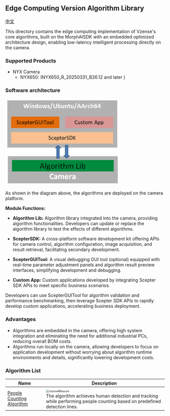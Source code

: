 ## Edge Computing Version Algorithm Library

[中文](README.zh-CN.md)

This directory contains the edge computing implementation of Vzense's core algorithms, built on the MorphAISDK with an embedded optimized architecture design, enabling low-latency intelligent processing directly on the camera. 

### Supported Products

- NYX Camera
  - NYX650:  (NYX650_R_20250331_B26.12 and later )

### Software architecture

<img src="assets/architecture.png" alt="architecture" style="zoom:80%;" />

As shown in the diagram above, the algorithms are deployed on the camera platform.

**Module Functions:**

- **Algorithm Lib:** Algorithm library integrated into the camera, providing algorithm functionalities. Developers can update or replace the algorithm library to test the effects of different algorithms.

- **ScepterSDK:** A cross-platform software development kit offering APIs for camera control, algorithm configuration, image acquisition, and result retrieval, facilitating secondary development.

- **ScepterGUITool:** A visual debugging GUI tool (optional) equipped with real-time parameter adjustment panels and algorithm result preview interfaces, simplifying development and debugging.

- **Custom App:** Custom applications developed by integrating Scepter SDK APIs to meet specific business scenarios.

Developers can use ScepterGUITool for algorithm validation and performance benchmarking, then leverage Scepter SDK APIs to rapidly develop custom applications, accelerating business deployment.

### Advantages

- Algorithms are embedded in the camera, offering high system integration and eliminating the need for additional industrial PCs, reducing overall BOM costs.
- Algorithms run locally on the camera, allowing developers to focus on application development without worrying about algorithm runtime environments and details, significantly lowering development costs.

### Algorithm List

| Name                                                  | Description                                                  |
| ----------------------------------------------------- | ------------------------------------------------------------ |
| [People Counting Algorithm](PeopleCounting/README.md) | <img src="assets/peoplecounting.gif" alt="volumeMeasure" style="zoom:60%;" /> <br>The algorithm achieves human detection and tracking while performing people counting based on predefined detection lines. |
